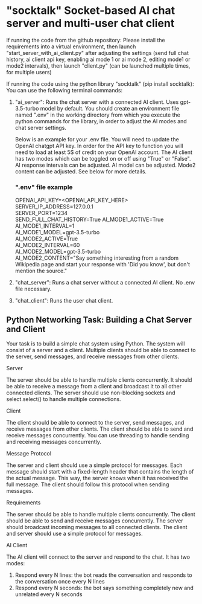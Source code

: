 # "socktalk" Socket-based AI chat server and multi-user chat client

If running the code from the github repository:
Please install the requirements into a virtual environment, then launch "start_server_with_ai_client.py" after adjusting the settings (send full chat history, ai client api key, enabling ai mode 1 or ai mode 2, editing mode1 or mode2 intervals), then launch "client.py" (can be launched multiple times, for multiple users)

If running the code using the python library "socktalk" (pip install socktalk):
You can use the following terminal commands:
1) "ai_server": Runs the chat server with a connected AI client. Uses gpt-3.5-turbo model by default.
    You should create an environment file named ".env" in the working directory from which you execute the python
    commands for the library, in order to adjust the AI modes and chat server settings.

    Below is an example for your .env file. You will need to update the OpenAI chatgpt API key. In order for the API key to function you will need to load at least 5$ of credit on your OpenAI account.
    The AI client has two modes which can be toggled on or off using "True" or "False". AI response intervals can be adjusted. AI model can be adjusted. Mode2 content can be adjusted. See below for more details.

    ### ".env" file example

    OPENAI_API_KEY=<OPENAI_API_KEY_HERE>  
    SERVER_IP_ADDRESS=127.0.0.1  
    SERVER_PORT=1234  
    SEND_FULL_CHAT_HISTORY=True
    AI_MODE1_ACTIVE=True  
    AI_MODE1_INTERVAL=1  
    AI_MODE1_MODEL=gpt-3.5-turbo  
    AI_MODE2_ACTIVE=True  
    AI_MODE2_INTERVAL=60  
    AI_MODE2_MODEL=gpt-3.5-turbo  
    AI_MODE2_CONTENT="Say something interesting from a random Wikipedia page and start your response with 'Did you know', but don't mention the source."


2) "chat_server": Runs a chat server without a connected AI client. No .env file necessary.


3) "chat_client": Runs the user chat client.


## Python Networking Task: Building a Chat Server and Client

Your task is to build a simple chat system using Python. The system will consist of a server and a client. Multiple clients should be able to connect to the server, send messages, and receive messages from other clients.

Server

The server should be able to handle multiple clients concurrently. It should be able to receive a message from a client and broadcast it to all other connected clients. The server should use non-blocking sockets and select.select() to handle multiple connections.

Client

The client should be able to connect to the server, send messages, and receive messages from other clients. The client should be able to send and receive messages concurrently. You can use threading to handle sending and receiving messages concurrently.

Message Protocol

The server and client should use a simple protocol for messages. Each message should start with a fixed-length header that contains the length of the actual message. This way, the server knows when it has received the full message. The client should follow this protocol when sending messages.

Requirements

The server should be able to handle multiple clients concurrently.
The client should be able to send and receive messages concurrently.
The server should broadcast incoming messages to all connected clients.
The client and server should use a simple protocol for messages.

AI Client

The AI client will connect to the server and respond to the chat. It has two modes:
1. Respond every N lines: the bot reads the conversation and responds to the conversation once every N lines
2. ⁠Respond every N seconds: the bot says something completely new and unrelated every N seconds



